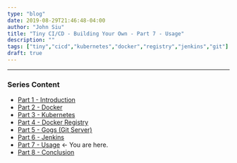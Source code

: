 ```yaml
---
type: "blog"
date: 2019-08-29T21:46:48-04:00
author: "John Siu"
title: "Tiny CI/CD - Building Your Own - Part 7 - Usage"
description: ""
tags: ["tiny","cicd","kubernetes","docker","registry","jenkins","git"]
draft: true
---
```

<!--more-->

---

### Series Content

- [Part 1 - Introduction](/blog/tiny-ci-cd-p1-intro/)
- [Part 2 - Docker](/blog/tiny-ci-cd-p2-docker/)
- [Part 3 - Kubernetes](/blog/tiny-ci-cd-p3-k8s/)
- [Part 4 - Docker Registry](/blog/tiny-ci-cd-p4-k8s-registry/)
- [Part 5 - Gogs (Git Server)](/blog/tiny-ci-cd-p5-k8s-gogs/)
- [Part 6 - Jenkins](/blog/tiny-ci-cd-p6-k8s-jenkins/)
- [Part 7 - Usage](/blog/tiny-ci-cd-p7-usage/) <- You are here.
- [Part 8 - Conclusion](/blog/tiny-ci-cd-p8-conclusion/)
